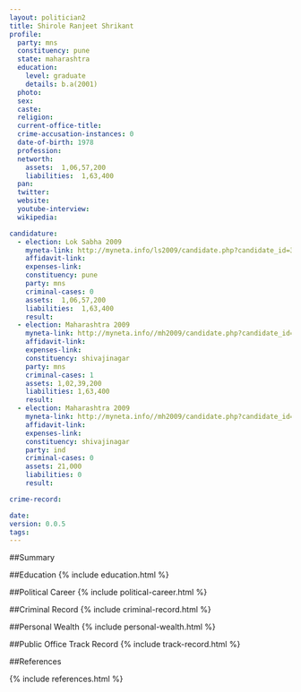 ```yaml
---
layout: politician2
title: Shirole Ranjeet Shrikant
profile: 
  party: mns
  constituency: pune
  state: maharashtra
  education: 
    level: graduate
    details: b.a(2001)
  photo: 
  sex: 
  caste: 
  religion: 
  current-office-title: 
  crime-accusation-instances: 0
  date-of-birth: 1978
  profession: 
  networth: 
    assets:  1,06,57,200
    liabilities:  1,63,400
  pan: 
  twitter: 
  website: 
  youtube-interview: 
  wikipedia: 

candidature: 
  - election: Lok Sabha 2009
    myneta-link: http://myneta.info/ls2009/candidate.php?candidate_id=3583
    affidavit-link: 
    expenses-link: 
    constituency: pune 
    party: mns
    criminal-cases: 0
    assets:  1,06,57,200
    liabilities:  1,63,400
    result:  
  - election: Maharashtra 2009
    myneta-link: http://myneta.info//mh2009/candidate.php?candidate_id=2707
    affidavit-link: 
    expenses-link: 
    constituency: shivajinagar 
    party: mns
    criminal-cases: 1
    assets: 1,02,39,200
    liabilities: 1,63,400
    result:  
  - election: Maharashtra 2009
    myneta-link: http://myneta.info//mh2009/candidate.php?candidate_id=2715
    affidavit-link: 
    expenses-link: 
    constituency: shivajinagar 
    party: ind
    criminal-cases: 0
    assets: 21,000
    liabilities: 0
    result:  

crime-record: 

date: 
version: 0.0.5
tags: 
---
```

##Summary


##Education
{% include education.html %}


##Political Career
{% include political-career.html %}


##Criminal Record
{% include criminal-record.html %}


##Personal Wealth
{% include personal-wealth.html %}


##Public Office Track Record
{% include track-record.html %}


##References


{% include references.html %}